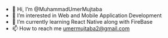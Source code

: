 - 👋 Hi, I’m @MuhammadUmerMujtaba
- 👀 I’m interested in Web and Mobile Application Development
- 🌱 I’m currently learning React Native along with FireBase
- 📫 How to reach me umermujtaba2@gmail.com

<!---
MuhammadUmerMujtaba/MuhammadUmerMujtaba is a ✨ special ✨ repository because its `README.md` (this file) appears on your GitHub profile.
You can click the Preview link to take a look at your changes.
--->
